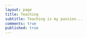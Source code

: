 ```yaml
---
layout: page
title: Teaching
subtitle: Teaching is my passion...
comments: true
published: true
---
```

<!--stackedit_data:
eyJoaXN0b3J5IjpbLTQ2Nzg2NzYwNl19
-->